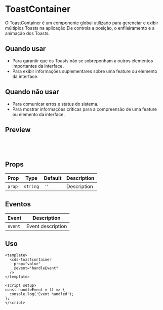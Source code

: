# ToastContainer

O ToastContainer é um componente global utilizado para gerenciar e exibir múltiplos Toasts na aplicação.Ele controla a posição, o enfileiramento e a animação dos Toasts.

## Quando usar

- Para garantir que os Toasts não se sobreponham a outros elementos importantes da interface.
- Para exibir informações suplementares sobre uma feature ou elemento da interface.

## Quando não usar

- Para comunicar erros e status do sistema.
- Para mostrar informações críticas para a compreensão de uma feature ou elemento da interface.

## Preview

<script setup>
import ToastContainer from '@/components/ToastContainer.vue';

const handleClick = () => {
  console.log('Component interaction');
};
</script>

<div class="demo-container">
  <ToastContainer />
</div>

## Props

| Prop | Type | Default | Description |
|------|------|---------|-------------|
| `prop` | `string` | `''` | Description |

## Eventos

| Event | Description |
|-------|-------------|
| `event` | Event description |

## Uso

```vue
<template>
  <cds-toastcontainer
    prop="value"
    @event="handleEvent"
  />
</template>

<script setup>
const handleEvent = () => {
  console.log('Event handled');
};
</script>
```

<style scoped>
.demo-container {
  padding: 20px;
  border: 1px solid var(--vp-c-border);
  border-radius: 8px;
  margin: 16px 0;
}
</style>